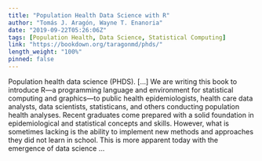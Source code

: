 ```yaml
---
title: "Population Health Data Science with R"
author: "Tomás J. Aragón, Wayne T. Enanoria"
date: "2019-09-22T05:26:06Z"
tags: [Population Health, Data Science, Statistical Computing]
link: "https://bookdown.org/taragonmd/phds/"
length_weight: "100%"
pinned: false
---
```


Population health data science (PHDS). [...] We are writing this book to introduce R—a programming language and
environment for statistical computing and graphics—to public health
epidemiologists, health care data analysts, data scientists,
statisticans, and others conducting population health analyses.
Recent graduates come prepared with a solid foundation in
epidemiological and statistical concepts and skills. However, what is
sometimes lacking is the ability to implement new methods and
approaches they did not learn in school. This is more apparent today
with the emergence of data science ...
